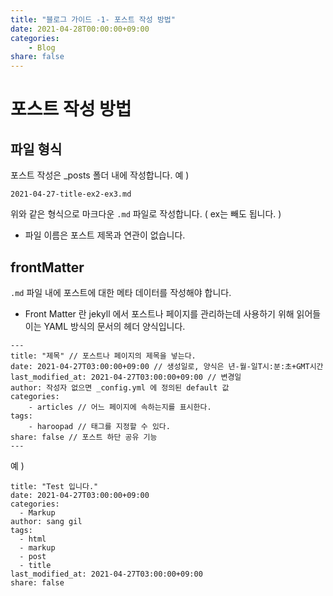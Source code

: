 ```yaml
---
title: "블로그 가이드 -1- 포스트 작성 방법"
date: 2021-04-28T00:00:00+09:00
categories: 
    - Blog
share: false
---
```


# 포스트 작성 방법

## 파일 형식

포스트 작성은 _posts 폴더 내에 작성합니다.
예 )
```
2021-04-27-title-ex2-ex3.md 
```
위와 같은 형식으로 마크다운 `.md` 파일로 작성합니다. ( ex는 빼도 됩니다. )
- 파일 이름은 포스트 제목과 연관이 없습니다.



## frontMatter

`.md` 파일 내에 포스트에 대한 메타 데이터를 작성해야 합니다.

- Front Matter 란 jekyll 에서 포스트나 페이지를 관리하는데 사용하기 위해 읽어들이는
YAML 방식의 문서의 헤더 양식입니다.

```
---
title: "제목" // 포스트나 페이지의 제목을 넣는다.
date: 2021-04-27T03:00:00+09:00 // 생성일로, 양식은 년-월-일T시:분:초+GMT시간
last_modified_at: 2021-04-27T03:00:00+09:00 // 변경일
author: 작성자 없으면 _config.yml 에 정의된 default 값
categories: 
    - articles // 어느 페이지에 속하는지를 표시한다.
tags: 
    - haroopad // 태그를 지정할 수 있다.
share: false // 포스트 하단 공유 기능
---
```

예 )
```
title: "Test 입니다."
date: 2021-04-27T03:00:00+09:00
categories:
  - Markup
author: sang gil
tags:
  - html
  - markup
  - post
  - title
last_modified_at: 2021-04-27T03:00:00+09:00
share: false
```